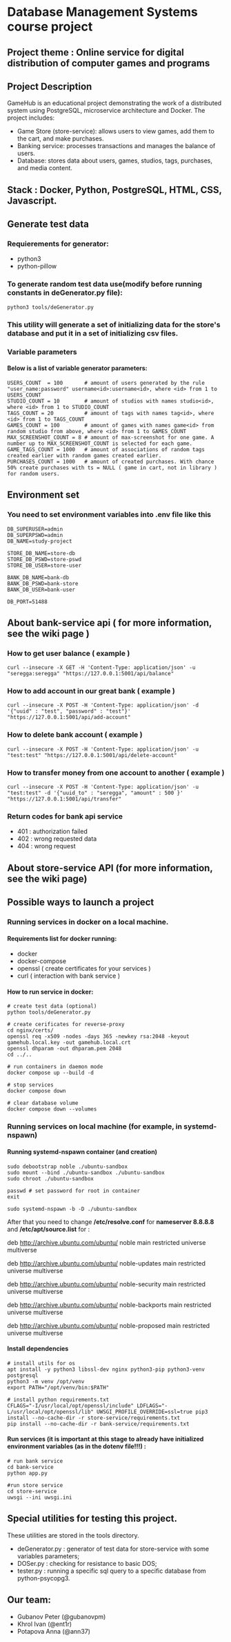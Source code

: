# Database Management Systems course project

## Project theme : Online service for digital distribution of computer games and programs

## Project Description

GameHub is an educational project demonstrating the work of a distributed system using PostgreSQL, microservice architecture and Docker. The project includes:

- Game Store (store-service): allows users to view games, add them to the cart, and make purchases.
- Banking service: processes transactions and manages the balance of users.
- Database: stores data about users, games, studios, tags, purchases, and media content.

## Stack : Docker, Python, PostgreSQL, HTML, CSS, Javascript.

## Generate test data

### Requierements for generator:

- python3
- python-pillow

### To generate random test data use(modify before running constants in deGenerator.py file):

```
python3 tools/deGenerator.py
```

### This utility will generate a set of initializing data for the store's database and put it in a set of initializing csv files.

### Variable parameters

#### Below is a list of variable generator parameters:

```
USERS_COUNT  = 100       # amount of users generated by the rule "user_name:password" username<id>:username<id>, where <id> from 1 to USERS_COUNT
STUDIO_COUNT = 10        # amount of studios with names studio<id>, where <id> from 1 to STUDIO_COUNT
TAGS_COUNT = 20          # amount of tags with names tag<id>, where <id> from 1 to TAGS_COUNT
GAMES_COUNT = 100        # amount of games with names game<id> from random studio from above, where <id> from 1 to GAMES_COUNT
MAX_SCREENSHOT_COUNT = 8 # amount of max-screenshot for one game. A number up to MAX_SCREENSHOT_COUNT is selected for each game.
GAME_TAGS_COUNT = 1000   # amount of associations of random tags created earlier with random games created earlier.
PURCHASES_COUNT = 1000   # amount of created purchases. With chance 50% create purchases with ts = NULL ( game in cart, not in library ) for random users.
```

## Environment set

### You need to set environment variables into .env file like this

```
DB_SUPERUSER=admin
DB_SUPERPSWD=admin
DB_NAME=study-project

STORE_DB_NAME=store-db
STORE_DB_PSWD=store-pswd
STORE_DB_USER=store-user

BANK_DB_NAME=bank-db
BANK_DB_PSWD=bank-store
BANK_DB_USER=bank-user

DB_PORT=51488
```

## About bank-service api ( for more information, see the wiki page )

### How to get user balance ( example )

```
curl --insecure -X GET -H 'Content-Type: application/json' -u "seregga:seregga" "https://127.0.0.1:5001/api/balance"
```

### How to add account in our great bank ( example )

```
curl --insecure -X POST -H 'Content-Type: application/json' -d '{"uuid" : "test", "password" : "test"}' "https://127.0.0.1:5001/api/add-account"
```

### How to delete bank account ( example )

```
curl --insecure -X POST -H 'Content-Type: application/json' -u "test:test" "https://127.0.0.1:5001/api/delete-account"
```

### How to transfer money from one account to another ( example )

```
curl --insecure -X POST -H 'Content-Type: application/json' -u "test:test" -d '{"uuid_to" : "seregga", "amount" : 500 }' "https://127.0.0.1:5001/api/transfer"
```

### Return codes for bank api service

- 401 : authorization failed
- 402 : wrong requested data
- 404 : wrong request

## About store-service API (for more information, see the wiki page)

## Possible ways to launch a project

### Running services in docker on a local machine.

#### Requirements list for docker running:

- docker
- docker-compose
- openssl ( create certificates for your services )
- curl ( interaction with bank service )

#### How to run service in docker:

```
# create test data (optional)
python tools/deGenerator.py 

# create cerificates for reverse-proxy
cd nginx/certs/
openssl req -x509 -nodes -days 365 -newkey rsa:2048 -keyout gamehub.local.key -out gamehub.local.crt
openssl dhparam -out dhparam.pem 2048
cd ../..

# run containers in daemon mode
docker compose up --build -d

# stop services
docker compose down

# clear database volume
docker compose down --volumes
```

### Running services on local machine (for example, in systemd-nspawn)

#### Running systemd-nspawn container (and creation)

```
sudo debootstrap noble ./ubuntu-sandbox
sudo mount --bind ./ubuntu-sandbox ./ubuntu-sandbox
sudo chroot ./ubuntu-sandbox

passwd # set password for root in container
exit

sudo systemd-nspawn -b -D ./ubuntu-sandbox
```

After that you need to change **/etc/resolve.conf** for **nameserver 8.8.8.8** and **/etc/apt/source.list** for : 

deb http://archive.ubuntu.com/ubuntu/ noble main restricted universe multiverse

deb http://archive.ubuntu.com/ubuntu/ noble-updates main restricted universe multiverse

deb http://archive.ubuntu.com/ubuntu/ noble-security main restricted universe multiverse

deb http://archive.ubuntu.com/ubuntu/ noble-backports main restricted universe multiverse

deb http://archive.ubuntu.com/ubuntu/ noble-proposed main restricted universe multiverse

#### Install dependencies

```
# install utils for os 
apt install -y python3 libssl-dev nginx python3-pip python3-venv postgresql
python3 -m venv /opt/venv
export PATH="/opt/venv/bin:$PATH"

# install python requirements.txt
CFLAGS="-I/usr/local/opt/openssl/include" LDFLAGS="-L/usr/local/opt/openssl/lib" UWSGI_PROFILE_OVERRIDE=ssl=true pip3 install --no-cache-dir -r store-service/requirements.txt
pip install --no-cache-dir -r bank-service/requirements.txt
```

#### Run services (it is important at this stage to already have initialized environment variables (as in the dotenv file!!!) : 
```
# run bank service
cd bank-service
python app.py

#run store service
cd store-service
uwsgi --ini uwsgi.ini
```

## Special utilities for testing this project.

These utilities are stored in the tools directory.

- deGenerator.py : generator of test data for store-service with some variables parameters;
- DOSer.py : checking for resistance to basic DOS;
- tester.py : running a specific sql query to a specific database from python-psycopg3.

## Our team:

- Gubanov Peter (@gubanovpm)
- Khrol Ivan (@ent1r)
- Potapova Anna (@ann37)

